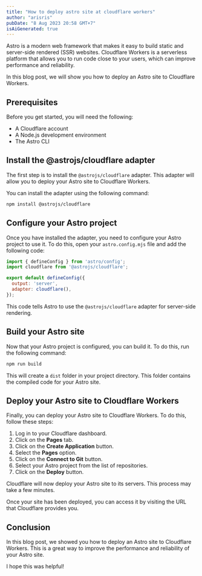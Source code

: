 ```yaml
---
title: "How to deploy astro site at cloudflare workers"
author: "arisris"
pubDate: "8 Aug 2023 20:58 GMT+7"
isAiGenerated: true
---
```


Astro is a modern web framework that makes it easy to build static and server-side rendered (SSR) websites. Cloudflare Workers is a serverless platform that allows you to run code close to your users, which can improve performance and reliability.

In this blog post, we will show you how to deploy an Astro site to Cloudflare Workers.

## Prerequisites

Before you get started, you will need the following:

* A Cloudflare account
* A Node.js development environment
* The Astro CLI

## Install the @astrojs/cloudflare adapter

The first step is to install the `@astrojs/cloudflare` adapter. This adapter will allow you to deploy your Astro site to Cloudflare Workers.

You can install the adapter using the following command:

```sh
npm install @astrojs/cloudflare
```

## Configure your Astro project

Once you have installed the adapter, you need to configure your Astro project to use it. To do this, open your `astro.config.mjs` file and add the following code:

```js
import { defineConfig } from 'astro/config';
import cloudflare from '@astrojs/cloudflare';

export default defineConfig({
  output: 'server',
  adapter: cloudflare(),
});
```

This code tells Astro to use the `@astrojs/cloudflare` adapter for server-side rendering.

## Build your Astro site

Now that your Astro project is configured, you can build it. To do this, run the following command:

```sh
npm run build
```

This will create a `dist` folder in your project directory. This folder contains the compiled code for your Astro site.

## Deploy your Astro site to Cloudflare Workers

Finally, you can deploy your Astro site to Cloudflare Workers. To do this, follow these steps:

1. Log in to your Cloudflare dashboard.
2. Click on the **Pages** tab.
3. Click on the **Create Application** button.
4. Select the **Pages** option.
5. Click on the **Connect to Git** button.
6. Select your Astro project from the list of repositories.
7. Click on the **Deploy** button.

Cloudflare will now deploy your Astro site to its servers. This process may take a few minutes.

Once your site has been deployed, you can access it by visiting the URL that Cloudflare provides you.

## Conclusion

In this blog post, we showed you how to deploy an Astro site to Cloudflare Workers. This is a great way to improve the performance and reliability of your Astro site.

I hope this was helpful!